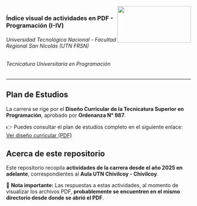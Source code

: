 <img align="right" width="200" height="100" src="https://github.com/user-attachments/assets/a0827ca6-20b7-4532-83b0-dd918cbcbc4d">

### Índice visual de actividades en PDF - Programación (I-IV)
###### Universidad Tecnológica Nacional - Facultad Regional San Nicolás (UTN FRSN)
###### Tecnicatura Universitaria en Programación

---

## Plan de Estudios

La carrera se rige por el **Diseño Curricular de la Tecnicatura Superior en Programación**, aprobado por **Ordenanza N° 987**.

👉 Puedes consultar el plan de estudios completo en el siguiente enlace:  
[Ver diseño curricular (PDF)](https://www.frsn.utn.edu.ar/wp-content/uploads/2024/03/2018-1.pdf)

## Acerca de este repositorio

Este repositorio recopila **actividades de la carrera desde el año 2025 en adelante**, correspondientes al **Aula UTN Chivilcoy - Chivilcoy**.

📝 **Nota importante:** Las respuestas a estas actividades, al momento de visualizar los archivos PDF, **probablemente se encuentren en el mismo directorio desde donde se abrió el PDF**.
